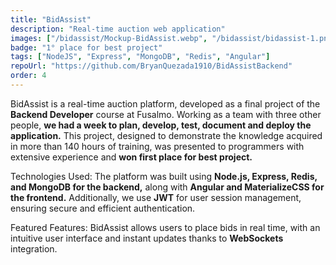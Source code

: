 ```yaml
---
title: "BidAssist"
description: "Real-time auction web application"
images: ["/bidassist/Mockup-BidAssist.webp", "/bidassist/bidassist-1.png", "/bidassist/bidassist.webp", "/bidassist/bidassist-3.png"]
badge: "1° place for best project"
tags: ["NodeJS", "Express", "MongoDB", "Redis", "Angular"]
repoUrl: "https://github.com/BryanQuezada1910/BidAssistBackend"
order: 4
---
```


BidAssist is a real-time auction platform, developed as a final project of the **Backend Developer** course at Fusalmo. Working as a team with three other people, **we had a week to plan, develop, test, document and deploy the application.** This project, designed to demonstrate the knowledge acquired in more than 140 hours of training, was presented to programmers with extensive experience and **won first place for best project.**

Technologies Used: The platform was built using **Node.js, Express, Redis, and MongoDB for the backend,** along with **Angular and MaterializeCSS for the frontend.** Additionally, we use **JWT** for user session management, ensuring secure and efficient authentication.

Featured Features: BidAssist allows users to place bids in real time, with an intuitive user interface and instant updates thanks to **WebSockets** integration.